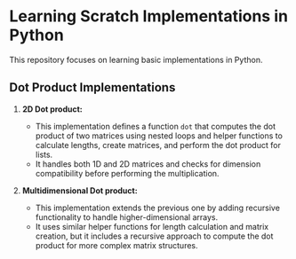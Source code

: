 # Learning Scratch Implementations in Python

This repository focuses on learning basic implementations in Python.

## Dot Product Implementations

1. **2D Dot product:**
   - This implementation defines a function `dot` that computes the dot product of two matrices using nested loops and helper functions to calculate lengths, create matrices, and perform the dot product for lists.
   - It handles both 1D and 2D matrices and checks for dimension compatibility before performing the multiplication.

2. **Multidimensional Dot product:**
   - This implementation extends the previous one by adding recursive functionality to handle higher-dimensional arrays.
   - It uses similar helper functions for length calculation and matrix creation, but it includes a recursive approach to compute the dot product for more complex matrix structures.


